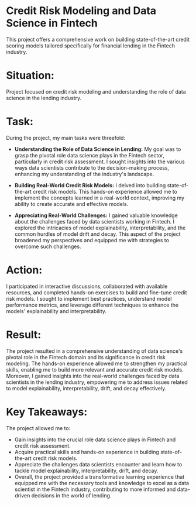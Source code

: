 # Credit Risk Modeling and Data Science in Fintech
This project offers a comprehensive work on building state-of-the-art credit scoring models tailored specifically for financial lending in the Fintech industry.


# Situation:
Project focused on credit risk modeling and understanding the role of data science in the lending industry.

# Task:
During the project, my main tasks were threefold:

- **Understanding the Role of Data Science in Lending:** My goal was to grasp the pivotal role data science plays in the Fintech sector, particularly in credit risk assessment. I sought insights into the various ways data scientists contribute to the decision-making process, enhancing my understanding of the industry's landscape.

- **Building Real-World Credit Risk Models:** I delved into building state-of-the-art credit risk models. This hands-on experience allowed me to implement the concepts learned in a real-world context, improving my ability to create accurate and effective models.

- **Appreciating Real-World Challenges:** I gained valuable knowledge about the challenges faced by data scientists working in Fintech. I explored the intricacies of model explainability, interpretability, and the common hurdles of model drift and decay. This aspect of the project broadened my perspectives and equipped me with strategies to overcome such challenges.

# Action:
I participated in interactive discussions, collaborated with available resources, and completed hands-on exercises to build and fine-tune credit risk models. I sought to implement best practices, understand model performance metrics, and leverage different techniques to enhance the models' explainability and interpretability.

# Result:
The project resulted in a comprehensive understanding of data science's pivotal role in the Fintech domain and its significance in credit risk modeling. The hands-on experience allowed me to strengthen my practical skills, enabling me to build more relevant and accurate credit risk models. Moreover, I gained insights into the real-world challenges faced by data scientists in the lending industry, empowering me to address issues related to model explainability, interpretability, drift, and decay effectively.

# Key Takeaways:
The project allowed me to:

- Gain insights into the crucial role data science plays in Fintech and credit risk assessment.
- Acquire practical skills and hands-on experience in building state-of-the-art credit risk models.
- Appreciate the challenges data scientists encounter and learn how to tackle model explainability, interpretability, drift, and decay.
- Overall, the project provided a transformative learning experience that equipped me with the necessary tools and knowledge to excel as a data scientist in the Fintech industry, contributing to more informed and data-driven decisions in the world of lending.
